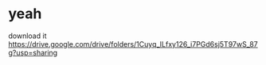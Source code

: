 # yeah
download it https://drive.google.com/drive/folders/1Cuyq_ILfxy126_i7PGd6sj5T97wS_87g?usp=sharing
